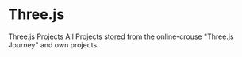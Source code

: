 # Three.js
Three.js Projects
All Projects stored from the online-crouse "Three.js Journey" and own projects.

